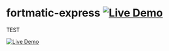 fortmatic-express [![Live Demo](http://usekite.com/live-demo.png)](http://usekite.com/deploy/17958681)
=================
TEST

[![Live Demo](http://usekite.com/live-demo.png)](http://usekite.com/deploy/17958681)
